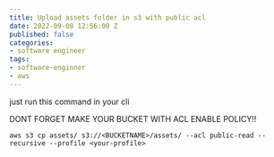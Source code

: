 ```yaml
---
title: Upload assets folder in s3 with public acl
date: 2022-09-08 12:56:00 Z
published: false
categories:
- software engineer
tags:
- software-enginner
- aws
---
```


just run this command in your cli


DONT FORGET MAKE YOUR BUCKET WITH ACL ENABLE POLICY!! 
```
aws s3 cp assets/ s3://<BUCKETNAME>/assets/ --acl public-read --recursive --profile <your-profile>
```